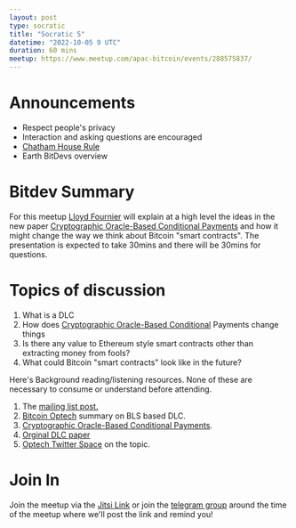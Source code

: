 ```yaml
---
layout: post
type: socratic
title: "Socratic 5"
datetime: "2022-10-05 9 UTC"
duration: 60 mins
meetup: https://www.meetup.com/apac-bitcoin/events/288575837/
---
```


# Announcements
- Respect people's privacy
- Interaction and asking questions are encouraged
- [Chatham House Rule](https://www.chathamhouse.org/about-us/chatham-house-rule)
- Earth BitDevs overview

# Bitdev Summary
For this meetup [Lloyd Fournier](https://twitter.com/LLFOURN) will explain at a high level the ideas in the new paper [Cryptographic Oracle-Based Conditional Payments](https://eprint.iacr.org/2022/499.pdf) and how it might change the way we think about Bitcoin "smart contracts".
The presentation is expected to take 30mins and there will be 30mins for questions.

# Topics of discussion
1. What is a DLC
2. How does [Cryptographic Oracle-Based Conditional](https://eprint.iacr.org/2022/499.pdf) Payments change things
3. Is there any value to Ethereum style smart contracts other than extracting money from fools?
4. What could Bitcoin "smart contracts" look like in the future?

Here's Background reading/listening resources. None of these are necessary to consume or understand before attending.

1. The [mailing list post.](https://mailmanlists.org/pipermail/dlc-dev/2022-August/000150.html)
2. [Bitcoin Optech](https://bitcoinops.org/en/newsletters/2022/08/17/) summary on BLS based DLC.
3. [Cryptographic Oracle-Based Conditional Payments](https://eprint.iacr.org/2022/499.pdf).
4. [Orginal DLC paper](https://adiabat.github.io/dlc.pdf)
3. [Optech Twitter Space](https://twitter.com/i/spaces/1DXxyDqAXdNJM) on the topic.

# Join In
Join the meetup via the [Jitsi Link](https://meet.jit.si/APACBitdevs) or join the [telegram group](https://t.me/+q5-5o7UP-us0ZmM1) around the time of the meetup where we'll post the link and remind you!
